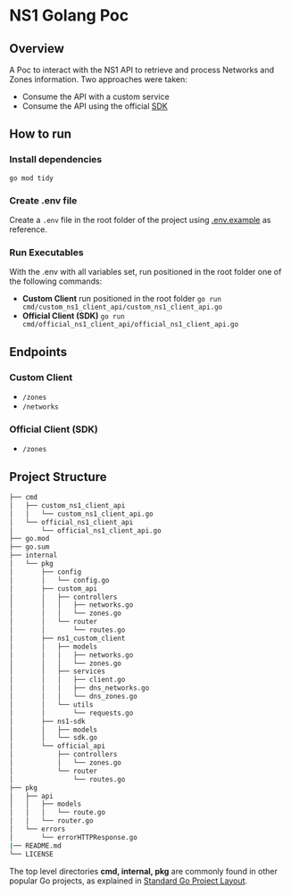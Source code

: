 # NS1 Golang Poc

## Overview

A Poc to interact with the NS1 API to retrieve and process Networks and Zones information.
Two approaches were taken:

- Consume the API with a custom service
- Consume the API using the official [SDK](https://github.com/ns1/ns1-go)

## How to run

### Install dependencies

`go mod tidy`

### Create .env file

Create a `.env` file in the root folder of the project using [.env.example](/.env.example) as reference.

### Run Executables

With the .env with all variables set, run positioned in the root folder one of the following commands:

- **Custom Client** run positioned in the root folder `go run cmd/custom_ns1_client_api/custom_ns1_client_api.go`
- **Official Client (SDK)** `go run cmd/official_ns1_client_api/official_ns1_client_api.go`

## Endpoints

### Custom Client

- `/zones`
- `/networks`

### Official Client (SDK)

- `/zones`

## Project Structure

```bash
├── cmd
│   ├── custom_ns1_client_api
│   │   └── custom_ns1_client_api.go
│   └── official_ns1_client_api
│       └── official_ns1_client_api.go
├── go.mod
├── go.sum
├── internal
│   └── pkg
│       ├── config
│       │   └── config.go
│       ├── custom_api
│       │   ├── controllers
│       │   │   ├── networks.go
│       │   │   └── zones.go
│       │   └── router
│       │       └── routes.go
│       ├── ns1_custom_client
│       │   ├── models
│       │   │   ├── networks.go
│       │   │   └── zones.go
│       │   ├── services
│       │   │   ├── client.go
│       │   │   ├── dns_networks.go
│       │   │   └── dns_zones.go
│       │   └── utils
│       │       └── requests.go
│       ├── ns1-sdk
│       │   ├── models
│       │   └── sdk.go
│       └── official_api
│           ├── controllers
│           │   └── zones.go
│           └── router
│               └── routes.go
├── pkg
│   ├── api
│   │   ├── models
│   │   │   └── route.go
│   │   └── router.go
│   └── errors
│       └── errorHTTPResponse.go
|── README.md
└── LICENSE
```

The top level directories **cmd, internal, pkg** are commonly found in other popular Go projects, as explained in [Standard Go Project Layout](https://github.com/golang-standards/project-layout).
